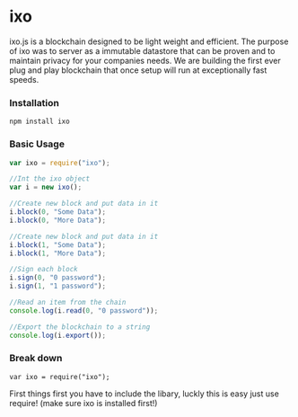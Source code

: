 # ixo
ixo.js is a blockchain designed to be light weight and efficient. The purpose of ixo was to server as a immutable datastore that can be proven and to maintain privacy for your companies needs. We are building the first ever plug and play blockchain that once setup will run at exceptionally fast speeds.

### Installation
```
npm install ixo
```

### Basic Usage
``` javascript
var ixo = require("ixo");

//Int the ixo object
var i = new ixo();

//Create new block and put data in it
i.block(0, "Some Data");
i.block(0, "More Data");

//Create new block and put data in it
i.block(1, "Some Data");
i.block(1, "More Data");

//Sign each block
i.sign(0, "0 password");
i.sign(1, "1 password");

//Read an item from the chain
console.log(i.read(0, "0 password"));

//Export the blockchain to a string
console.log(i.export());
```

### Break down

``` javacript
var ixo = require("ixo");
```

First things first you have to include the libary, luckly this is easy just use require! (make sure ixo is installed first!)